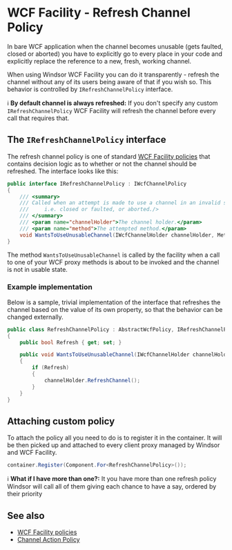 # WCF Facility - Refresh Channel Policy

In bare WCF application when the channel becomes unusable (gets faulted, closed or aborted) you have to explicitly go to every place in your code and explicitly replace the reference to a new, fresh, working channel.

When using Windsor WCF Facility you can do it transparently - refresh the channel without any of its users being aware of that if you wish so. This behavior is controlled by `IRefreshChannelPolicy` interface.

:information_source: **By default channel is always refreshed:** If you don't specify any custom `IRefreshChannelPolicy` WCF Facility will refresh the channel before every call that requires that.

## The `IRefreshChannelPolicy` interface

The refresh channel policy is one of standard [WCF Facility policies](wcf-facility-policies.md) that contains decision logic as to whether or not the channel should be refreshed. The interface looks like this:

```csharp
public interface IRefreshChannelPolicy : IWcfChannelPolicy
{
	/// <summary>
	/// Called when an attempt is made to use a channel in an invalid state
	/// 	i.e. closed or faulted, or aborted./>
	/// </summary>
	/// <param name="channelHolder">The channel holder.</param>
	/// <param name="method">The attempted method.</param>
	void WantsToUseUnusableChannel(IWcfChannelHolder channelHolder, MethodInfo method);
}
```

The method `WantsToUseUnusableChannel` is called by the facility when a call to one of your WCF proxy methods is about to be invoked and the channel is not in usable state.

### Example implementation

Below is a sample, trivial implementation of the interface that refreshes the channel based on the value of its own property, so that the behavior can be changed externally.

```csharp
public class RefreshChannelPolicy : AbstractWcfPolicy, IRefreshChannelPolicy
{
    public bool Refresh { get; set; }

    public void WantsToUseUnusableChannel(IWcfChannelHolder channelHolder, MethodInfo method)
    {
        if (Refresh)
        {
            channelHolder.RefreshChannel();
        }
    }
}
```

## Attaching custom policy

To attach the policy all you need to do is to register it in the container. It will be then picked up and attached to every client proxy managed by Windsor and WCF Facility.

```csharp
container.Register(Component.For<RefreshChannelPolicy>());
```

:information_source: **What if I have more than one?:** It you have more than one refresh policy Windsor will call all of them giving each chance to have a say, ordered by their priority

## See also

* [WCF Facility policies](wcf-facility-policies.md)
* [Channel Action Policy](wcf-facility-channel-action-policy.md)